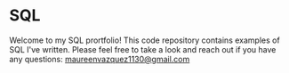 # SQL
Welcome to my SQL prortfolio! This code repository contains examples of SQL I've written. Please feel free to take a look and reach out if you have any questions:
maureenvazquez1130@gmail.com
